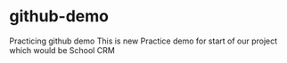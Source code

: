 # github-demo

Practicing github demo
This is new Practice demo for start of our project which would be School CRM
